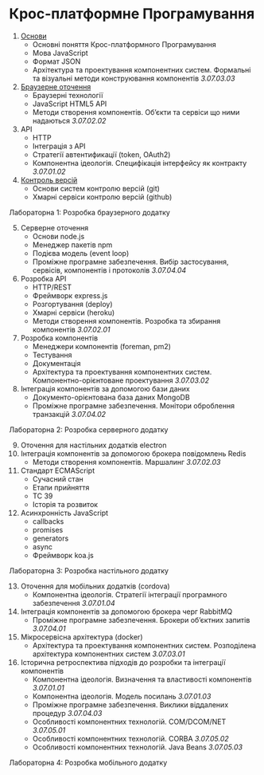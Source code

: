 # Крос-платформне Програмування

1. [Основи](lectures/01-javascript.md)
    - Основні поняття Крос-платформного Програмування
    - Мова JavaScript
    - Формат JSON
    - Архітектура та проектування компонентних систем. Формальні та візуальні методи конструювання компонентів *3.07.03.03*
2. [Браузерне оточення](lectures/02-browser.md)
    - Браузерні технології
    - JavaScript HTML5 API
    - Методи створення компонентів. Об’єкти та сервіси що ними надаються *3.07.02.02*
3. API
    - HTTP
    - Інтеграція з API
    - Стратегії автентификації (token, OAuth2)
    - Компонентна ідеологія. Специфікація інтерфейсу як контракту *3.07.01.02*
4. [Контроль версій](lectures/04-git.md)
    - Основи систем контролю версій (git)
    - Хмарні сервіси контролю версій (github)

Лабораторна 1: Розробка браузерного додатку

5. Серверне оточення
    - Основи node.js
    - Менеджер пакетів npm
    - Подієва модель (event loop)
    - Проміжне програмне забезпечення. Вибір застосування, сервісів, компонентів і протоколів *3.07.04.04*
6. Розробка API
    - HTTP/REST
    - Фреймворк express.js
    - Розгортування (deploy)
    - Хмарні сервіси (heroku)
    - Методи створення компонентів. Розробка та збирання компонентів *3.07.02.01*
7. Розробка компонентів
    - Менеджери компонентів (foreman, pm2)
    - Тестування
    - Документація
    - Архітектура та проектування компонентних систем. Компонентно-орієнтоване проектування *3.07.03.02*
8. Інтеграція компонентів за допомогою бази даних
    - Документо-орієнтована база даних MongoDB
    - Проміжне програмне забезпечення. Монітори оброблення транзакцій *3.07.04.02*

Лабораторна 2: Розробка серверного додатку

9. Оточення для настільних додатків electron
10. Інтеграція компонентів за допомогою брокера повідомлень Redis
    - Методи створення компонентів. Маршалинг *3.07.02.03*
11. Стандарт ECMAScript
    - Сучасний стан
    - Етапи прийняття
    - TC 39
    - Історія та розвиток
12. Асинхронність JavaScript
    - callbacks
    - promises
    - generators
    - async
    - Фреймворк koa.js

Лабораторна 3: Розробка настільного додатку

13. Оточення для мобільних додатків (cordova)
    - Компонентна ідеологія. Стратегії інтеграції програмного забезпечення *3.07.01.04*
14. Інтеграція компонентів за допомогою брокера черг RabbitMQ
    - Проміжне програмне забезпечення. Брокери об’єктних запитів *3.07.04.01*
15. Мікросервісна архітектура (docker)
    - Архітектура та проектування компонентних систем. Розподілена архітектура компонентних систем *3.07.03.01*
16. Історична ретроспектива підходів до розробки та інтеграції компонентів
    - Компонентна ідеологія. Визначення та властивості компонентів *3.07.01.01*
    - Компонентна ідеологія. Модель посилань *3.07.01.03*
    - Проміжне програмне забезпечення. Виклики віддалених процедур *3.07.04.03*
    - Особливості компонентних технологій. COM/DCOM/NET *3.07.05.01*
    - Особливості компонентних технологій. CORBA *3.07.05.02*
    - Особливості компонентних технологій. Java Beans *3.07.05.03*

Лабораторна 4: Розробка мобільного додатку
